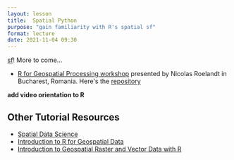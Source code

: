 ```yaml
---
layout: lesson
title:  Spatial Python
purpose: "gain familiarity with R's spatial sf"
format: lecture
date: 2021-11-04 09:30
---
```


[sf](https://r-spatial.github.io/sf/)! More to come...

- [R for Geospatial Processing workshop](https://bakaniko.github.io/FOSS4G2019_Geoprocessing_with_R_workshop/) presented by Nicolas Roelandt in Bucharest, Romania. Here's the [repository](https://github.com/Bakaniko/FOSS4G2019_Geoprocessing_with_R_workshop)

**add video orientation to R**

## Other Tutorial Resources

- [Spatial Data Science](https://rspatial.org)
- [Introduction to R for Geospatial Data](https://datacarpentry.org/r-intro-geospatial/)
- [Introduction to Geospatial Raster and Vector Data with R](https://datacarpentry.org/r-raster-vector-geospatial/)
